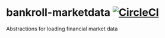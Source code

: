 # bankroll-marketdata [![CircleCI](https://circleci.com/gh/bankroll-py/bankroll-marketdata.svg?style=svg&circle-token=b6f5a6badb0c783dd8c304171083b8b0439d8160)](https://circleci.com/gh/bankroll-py/bankroll-marketdata)
Abstractions for loading financial market data
